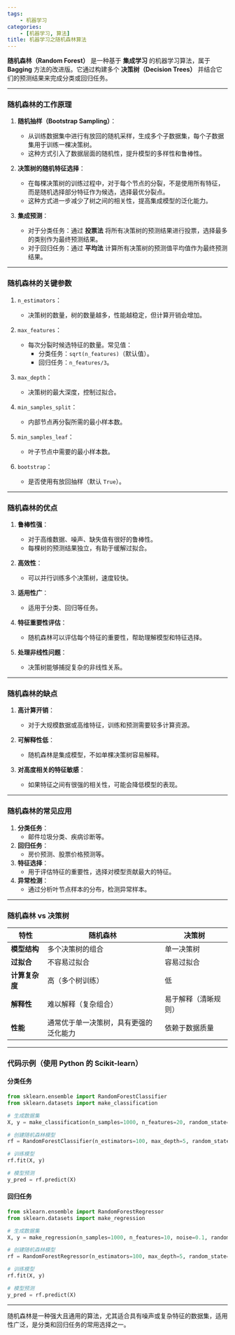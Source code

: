 ```yaml
---
tags:
    - 机器学习
categories:
    - [机器学习, 算法]
title: 机器学习之随机森林算法
---
```


**随机森林（Random Forest）** 是一种基于 **集成学习** 的机器学习算法，属于 **Bagging** 方法的改进版。它通过构建多个 **决策树（Decision Trees）** 并结合它们的预测结果来完成分类或回归任务。

---

### **随机森林的工作原理**

1. **随机抽样（Bootstrap Sampling）**：

    - 从训练数据集中进行有放回的随机采样，生成多个子数据集，每个子数据集用于训练一棵决策树。
    - 这种方式引入了数据层面的随机性，提升模型的多样性和鲁棒性。

2. **决策树的随机特征选择**：

    - 在每棵决策树的训练过程中，对于每个节点的分裂，不是使用所有特征，而是随机选择部分特征作为候选，选择最优分裂点。
    - 这种方式进一步减少了树之间的相关性，提高集成模型的泛化能力。

3. **集成预测**：
    - 对于分类任务：通过 **投票法** 将所有决策树的预测结果进行投票，选择最多的类别作为最终预测结果。
    - 对于回归任务：通过 **平均法** 计算所有决策树的预测值平均值作为最终预测结果。

---

### **随机森林的关键参数**

1. `n_estimators`：

    - 决策树的数量，树的数量越多，性能越稳定，但计算开销会增加。

2. `max_features`：

    - 每次分裂时候选特征的数量。常见值：
        - 分类任务：`sqrt(n_features)`（默认值）。
        - 回归任务：`n_features/3`。

3. `max_depth`：

    - 决策树的最大深度，控制过拟合。

4. `min_samples_split`：

    - 内部节点再分裂所需的最小样本数。

5. `min_samples_leaf`：

    - 叶子节点中需要的最小样本数。

6. `bootstrap`：
    - 是否使用有放回抽样（默认 `True`）。

---

### **随机森林的优点**

1. **鲁棒性强**：

    - 对于高维数据、噪声、缺失值有很好的鲁棒性。
    - 每棵树的预测结果独立，有助于缓解过拟合。

2. **高效性**：

    - 可以并行训练多个决策树，速度较快。

3. **适用性广**：

    - 适用于分类、回归等任务。

4. **特征重要性评估**：

    - 随机森林可以评估每个特征的重要性，帮助理解模型和特征选择。

5. **处理非线性问题**：
    - 决策树能够捕捉复杂的非线性关系。

---

### **随机森林的缺点**

1. **高计算开销**：

    - 对于大规模数据或高维特征，训练和预测需要较多计算资源。

2. **可解释性低**：

    - 随机森林是集成模型，不如单棵决策树容易解释。

3. **对高度相关的特征敏感**：
    - 如果特征之间有很强的相关性，可能会降低模型的表现。

---

### **随机森林的常见应用**

1. **分类任务**：
    - 邮件垃圾分类、疾病诊断等。
2. **回归任务**：
    - 房价预测、股票价格预测等。
3. **特征选择**：
    - 用于评估特征的重要性，选择对模型贡献最大的特征。
4. **异常检测**：
    - 通过分析叶节点样本的分布，检测异常样本。

---

### **随机森林 vs 决策树**

| 特性           | 随机森林                               | 决策树               |
| -------------- | -------------------------------------- | -------------------- |
| **模型结构**   | 多个决策树的组合                       | 单一决策树           |
| **过拟合**     | 不容易过拟合                           | 容易过拟合           |
| **计算复杂度** | 高（多个树训练）                       | 低                   |
| **解释性**     | 难以解释（复杂组合）                   | 易于解释（清晰规则） |
| **性能**       | 通常优于单一决策树，具有更强的泛化能力 | 依赖于数据质量       |

---

### **代码示例（使用 Python 的 Scikit-learn）**

#### 分类任务

```python
from sklearn.ensemble import RandomForestClassifier
from sklearn.datasets import make_classification

# 生成数据集
X, y = make_classification(n_samples=1000, n_features=20, random_state=42)

# 创建随机森林模型
rf = RandomForestClassifier(n_estimators=100, max_depth=5, random_state=42)

# 训练模型
rf.fit(X, y)

# 模型预测
y_pred = rf.predict(X)
```

#### 回归任务

```python
from sklearn.ensemble import RandomForestRegressor
from sklearn.datasets import make_regression

# 生成数据集
X, y = make_regression(n_samples=1000, n_features=10, noise=0.1, random_state=42)

# 创建随机森林模型
rf = RandomForestRegressor(n_estimators=100, max_depth=5, random_state=42)

# 训练模型
rf.fit(X, y)

# 模型预测
y_pred = rf.predict(X)
```

---

随机森林是一种强大且通用的算法，尤其适合具有噪声或复杂特征的数据集，适用性广泛，是分类和回归任务的常用选择之一。
